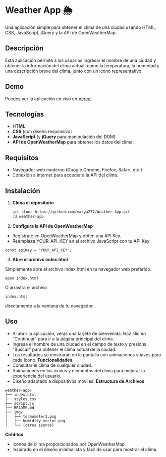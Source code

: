 # Weather App 🌦️

Una aplicación simple para obtener el clima de una ciudad usando HTML, CSS, JavaScript, jQuery y la API de OpenWeatherMap.

## Descripción

Esta aplicación permite a los usuarios ingresar el nombre de una ciudad y obtener la información del clima actual, como la temperatura, la humedad y una descripción breve del clima, junto con un ícono representativo.

## Demo

Puedes ver la aplicación en vivo en [Vercel](https://weather-app-five-teal-16.vercel.app/).

## Tecnologías

- **HTML**
- **CSS** (con diseño responsivo)
- **JavaScript** (y **jQuery** para manipulación del DOM)
- **API de OpenWeatherMap** para obtener los datos del clima.

## Requisitos

- Navegador web moderno (Google Chrome, Firefox, Safari, etc.)
- Conexión a internet para acceder a la API del clima.

## Instalación

1. **Clona el repositorio**

   ```bash
   git clone https://github.com/marya277/Weather-App.git
   cd weather-app

2. **Configura la API de OpenWeatherMap**

- Regístrate en OpenWeatherMap y obtén una API Key.
- Reemplaza YOUR_API_KEY en el archivo JavaScript con tu API Key:
``` 
const apiKey = 'YOUR_API_KEY'; 
```
3.  **Abre el archivo index.html**

   Simplemente abre el archivo index.html en tu navegador web preferido.

```
open index.html
```
O arrastra el archivo
```
index.html  
```
directamente a la ventana de tu navegador.
## Uso
- Al abrir la aplicación, verás una tarjeta de bienvenida. Haz clic en "Continuar" para ir a la página principal del clima.
- Ingresa el nombre de una ciudad en el campo de texto y presiona "Buscar" para obtener el clima actual de la ciudad.
- Los resultados se mostrarán en la pantalla con animaciones suaves para cada ícono.
**Funcionalidades**
- Consultar el clima de cualquier ciudad.
- Animaciones en los íconos y elementos del clima para mejorar la experiencia del usuario.
- Diseño adaptado a dispositivos móviles.
**Estructura de Archivos**
```
weather-app/
├── index.html
├── styles.css
├── script.js
├── README.md
├── img/
|   ├── termometer1.png
|   ├── humidity_vector.png
|   └── (otros íconos)
```

**Créditos**
- Iconos de clima proporcionados por OpenWeatherMap.
- Inspirado en el diseño minimalista y fácil de usar para mostrar el clima.
